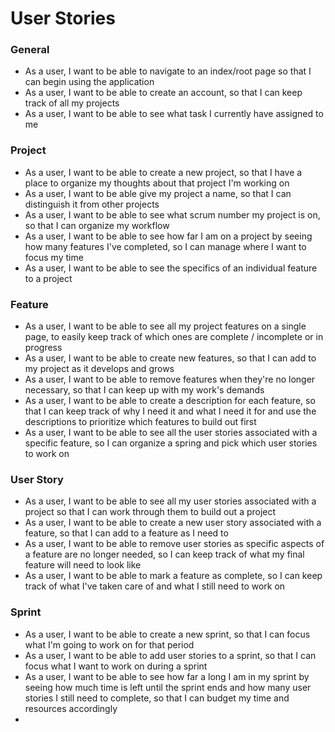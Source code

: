 # User Stories

### General
- As a user, I want to be able to navigate to an index/root page so that I can begin using the application
- As a user, I want to be able to create an account, so that I can keep track of all my projects
- As a user, I want to be able to see what task I currently have assigned to me

### Project
- As a user, I want to be able to create a new project, so that I have a place to organize my thoughts about that project I'm working on
- As a user, I want to be able give my project a name, so that I can distinguish it from other projects
- As a user, I want to be able to see what scrum number my project is on, so that I can organize my workflow
- As a user, I want to be able to see how far I am on a project by seeing how many features I've completed, so I can manage where I want to focus my time
- As a user, I want to be able to see the specifics of an individual feature to a project

### Feature
- As a user, I want to be able to see all my project features on a single page, to easily keep track of which ones are complete / incomplete or in progress
- As a user, I want to be able to create new features, so that I can add to my project as it develops and grows
- As a user, I want to be able to remove features when they're no longer necessary, so that I can keep up with my work's demands
- As a user, I want to be able to create a description for each feature, so that I can keep track of why I need it and what I need it for and use the descriptions to prioritize which features to build out first
- As a user, I want to be able to see all the user stories associated with a specific feature, so I can organize a spring and pick which user stories to work on

### User Story
- As a user, I want to be able to see all my user stories associated with a project so that I can work through them to build out a project
- As a user, I want to be able to create a new user story associated with a feature, so that I can add to a feature as I need to
- As a user, I want to be able to remove user stories as specific aspects of a feature are no longer needed, so I can keep track of what my final feature will need to look like
- As a user, I want to be able to mark a feature as complete, so I can keep track of what I've taken care of and what I still need to work on

### Sprint
- As a user, I want to be able to create a new sprint, so that I can focus what I'm going to work on for that period
- As a user, I want to be able to add user stories to a sprint, so that I can focus what I want to work on during a sprint
- As a user, I want to be able to see how far a long I am in my sprint by seeing how much time is left until the sprint ends and how many user stories I still need to complete, so that I can budget my time and resources accordingly
- 






















